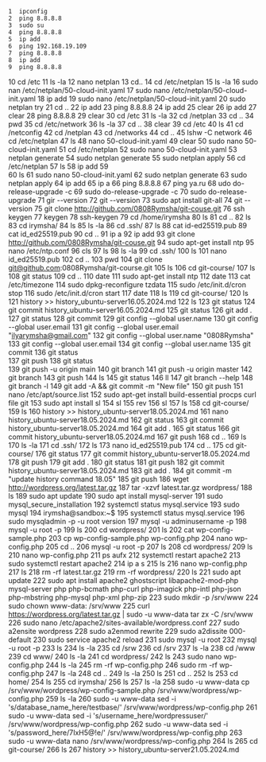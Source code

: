     1  ipconfig
    2  ping 8.8.8.8
    3  sudo su 
    4  ping 8.8.8.8
    5  ip add
    6  ping 192.168.19.109
    7  ping 8.8.8.8
    8  ip add
    9  ping 8.8.8.8
   10  cd /etc
   11  ls -la
   12  nano netplan
   13  cd..
   14  cd /etc/netplan
   15  ls -la
   16  sudo nan /etc/netplan/50-cloud-init.yaml 
   17  sudo nano /etc/netplan/50-cloud-init.yaml 
   18  ip add
   19  sudo nano /etc/netplan/50-cloud-init.yaml 
   20  sudo netplan try
   21  cd ..
   22  ip add
   23  ping 8.8.8.8
   24  ip add
   25  clear
   26  ip add
   27  clear
   28  ping 8.8.8.8
   29  clear
   30  cd /etc
   31  ls -la
   32  cd /netplan
   33  cd ..
   34  pwd
   35  cd /etc/network
   36  ls -la
   37  cd ..
   38  clear
   39  cd /etc
   40  ls
   41  cd /netconfig
   42  cd /netplan
   43  cd /networks
   44  cd ..
   45  lshw -C network 
   46  cd /etc/netplan
   47  ls
   48  nano 50-cloud-init.yaml 
   49  clear
   50  sudo nano 50-cloud-init.yaml 
   51  cd /etc/netplan
   52  sudo nano 50-cloud-init.yaml 
   53  netplan generate 
   54  sudo netplan generate 
   55  sudo netplan apply
   56  cd /etc/netplan
   57  ls
   58  ip add
   59  \
   60  ls
   61  sudo nano 50-cloud-init.yaml
   62  sudo netplan generate 
   63  sudo netplan apply
   64  ip add
   65  ip a
   66  ping 8.8.8.8
   67  ping ya.ru
   68  udo do-release-upgrade -c
   69  sudo do-release-upgrade -c
   70  sudo do-release-upgrade
   71  gir --version
   72  git --version
   73  sudo apt install git-all
   74  git --version
   75  git clone http://github.com/0808Rymsha/git-couse.git
   76  ssh keygen
   77  keygen
   78  ssh-keygen
   79  cd /home/irymsha
   80  ls
   81  cd ..
   82  ls
   83  cd irymsha/
   84  ls
   85  ls -la
   86  cd .ssh/
   87  ls
   88  cat id-ed25519.pub
   89  cat id_ed25519.pub
   90  cd ..
   91  ip a
   92  ip add
   93  git clone http://github.com/0808Rymsha/git-couse.git
   94  sudo apt-get install ntp
   95  nano /etc/ntp.conf
   96  cls
   97  ls
   98  ls -la
   99  cd .ssh/
  100  ls
  101  nano id_ed25519.pub 
  102  cd ..
  103  pwd
  104  git clone git@github.com:0808Rymsha/git-course.git
  105  ls
  106  cd git-course/
  107  ls
  108  git status
  109  cd ..
  110  date
  111  sudo apt-get install ntp
  112  date
  113  cat /etc/timezone 
  114  sudo dpkg-reconfigure tzdata
  115  sudo /etc/init.d/cron stop
  116  sudo /etc/init.d/cron start
  117  date
  118  ls
  119  cd git-course/
  120  ls
  121  history >> history_ubuntu-server16.05.2024.md
  122  ls
  123  git status 
  124  git commit history_ubuntu-server16.05.2024.md 
  125  git status 
  126  git add .
  127  git status 
  128  git commit 
  129  git config --global user.name
  130  git config --global user.email
  131  git config --global user.email "ilyarymsha@gmail.com"
  132  git config --global user.name "0808Rymsha"
  133  git config --global user.email
  134  git config --global user.name
  135  git commit 
  136  git status  
  137  git push 
  138  git status  
  139  git push -u origin main
  140  git branch 
  141  git push -u origin master
  142  git branch 
  143  git push
  144  ls
  145  git status
  146  ll
  147  git branch --help
  148  git branch -l
  149  git add -A && git commit -m "New file"
  150  git push
  151  nano /etc/apt/source.list
  152  sudo apt-get install build-essential procps curl file git
  153  sudo apt install sl
  154  sl
  155  rev
  156  sl
  157  ls
  158  cd git-course/
  159  ls
  160  history >> history_ubuntu-server18.05.2024.md
  161  nano history_ubuntu-server18.05.2024.md 
  162  git status 
  163  git commit history_ubuntu-server18.05.2024.md 
  164  git add .
  165  git status 
  166  git commit history_ubuntu-server18.05.2024.md 
  167  git push
  168  cd ..
  169  ls
  170  ls -la
  171  cd .ssh/
  172  ls
  173  nano id_ed25519.pub 
  174  cd ..
  175  cd git-course/
  176  git status 
  177  git commit history_ubuntu-server18.05.2024.md 
  178  git push
  179  git add .
  180  git status 
  181  git push
  182  git commit history_ubuntu-server18.05.2024.md 
  183  git add .
  184  git commit -m "update history command 18.05"
  185  git push
  186  wget http://wordpress.org/latest.tar.gz
  187  tar -xzvf latest.tar.gz wordpress/
  188  ls
  189  sudo apt update
  190  sudo apt install mysql-server
  191  sudo mysql_secure_installation 
  192  systemctl status mysql.service
  193  sudo mysql
  194  irymsha@sandbox:~$
  195  systemctl status mysql.service
  196  sudo mysqladmin -p -u root version
  197  mysql -u adminusername -p
  198  mysql -u root -p
  199  ls 
  200  cd wordpress/
  201  ls
  202  cat wp-config-sample.php
  203  cp wp-config-sample.php wp-config.php
  204  nano wp-config.php
  205  cd ..
  206  mysql -u root -p
  207  ls
  208  cd wordpress/
  209  ls
  210  nano wp-config.php 
  211  ps aufx
  212  systemctl restart apache2 
  213  sudo systemctl restart apache2 
  214  ip a s
  215  ls
  216  nano wp-config.php
  217  ls
  218  rm -rf latest.tar.gz 
  219  rm -rf wordpress/
  220  ls
  221  sudo apt update
  222  sudo apt install apache2                  ghostscript                  libapache2-mod-php                  mysql-server                  php                  php-bcmath                  php-curl                  php-imagick                  php-intl                  php-json                  php-mbstring                  php-mysql                  php-xml                  php-zip
  223  sudo mkdir -p /srv/www
  224  sudo chown www-data: /srv/www
  225  curl https://wordpress.org/latest.tar.gz | sudo -u www-data tar zx -C /srv/www
  226  sudo nano /etc/apache2/sites-available/wordpress.conf
  227  sudo a2ensite wordpress
  228  sudo a2enmod rewrite
  229  sudo a2dissite 000-default
  230  sudo service apache2 reload
  231  sudo mysql -u root
  232  mysql -u root -p
  233  ls
  234  ls -la
  235  cd /srw
  236  cd /srv
  237  ls -la
  238  cd /www
  239  cd www/
  240  ls -la
  241  cd wordpress/
  242  ls
  243  sudo nano wp-config.php
  244  ls -la
  245  rm -rf wp-config.php 
  246  sudo rm -rf wp-config.php 
  247  ls -la
  248  cd ..
  249  ls -la
  250  ls
  251  cd ..
  252  ls
  253  cd home/
  254  ls
  255  cd irymsha/
  256  ls
  257  ls -la
  258  sudo -u www-data cp /srv/www/wordpress/wp-config-sample.php /srv/www/wordpress/wp-config.php
  259  ls -la
  260  sudo -u www-data sed -i 's/database_name_here/testbase/' /srv/www/wordpress/wp-config.php
  261  sudo -u www-data sed -i 's/username_here/wordpressuser/' /srv/www/wordpress/wp-config.php
  262  sudo -u www-data sed -i 's/password_here/7IxH5@!e/' /srv/www/wordpress/wp-config.php
  263  sudo -u www-data nano /srv/www/wordpress/wp-config.php
  264  ls
  265  cd git-course/
  266  ls
  267  history >> history_ubuntu-server21.05.2024.md
